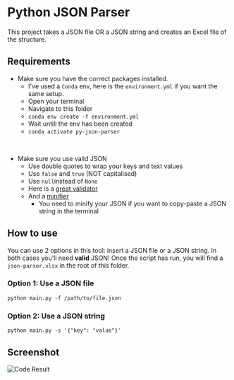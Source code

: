 # Python JSON Parser

This project takes a JSON file OR a JSON string and creates an Excel file of the structure.

## Requirements
* Make sure you have the correct packages installed.
    - I've used a ```Conda``` env, here is the ```environment.yml``` if you want the same setup.
    - Open your terminal
    - Navigate to this folder
    - ```conda env create -f environment.yml```
    - Wait untill the env has been created
    - ```conda activate py-json-parser```

<br />

* Make sure you use valid JSON
    - Use double quotes to wrap your keys and text values
    - Use ```false``` and ```true``` (NOT capitalised)
    - Use ```null```instead of ```None```
    - Here is a [great validator](https://jsonlint.com/)
    - And a [minifier](https://codebeautify.org/jsonminifier)
        - You need to minify your JSON if you want to copy-paste a JSON string in the terminal


## How to use
You can use 2 options in this tool: insert a JSON file or a JSON string. In both cases you'll need **valid** JSON! Once the script has run, you will find a ```json-parser.xlsx``` in the root of this folder.

### Option 1: Use a JSON file
```python main.py -f /path/to/file.json```

### Option 2: Use a JSON string
```python main.py -s '{"key": "value"}'```

## Screenshot
![Code Result](/screenshot-code-result.png?raw=true "Code Result")